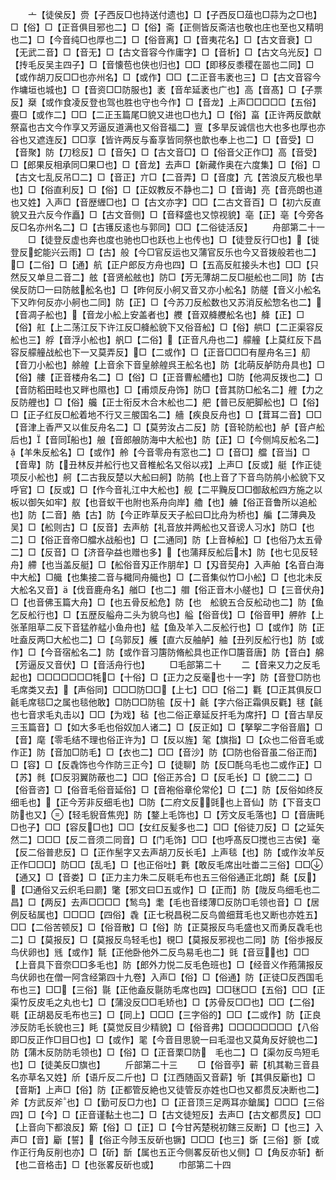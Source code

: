 <!-- { "loadSidebar": true } -->
　　亠【徒侯反】赍【子西反□也持送付遗也】□【子西反□葅也□蒜为之□也】□【俗】□【正音俱目邪也二】□【俗】斋【正侧皆反斋洁也敬也庄也至也又精明也二】□【今音纯□也厚也二】□【俗音离】□【音夷花名】□【古文音衰】□【无武二音】□【音无】□【古文音容今作庸字】□【音析】□【古文乌光反】□【抟毛反吴主四子】□【音懐苞也侠也归也】□□【即移反黍稷在噐也二同】□【或作胡刀反□□也亦州名】□【或作】□□【二正音韦袤也三】□【古文音容今作墉垣也城也】□【音资□□防服也】袤【音牟延袤也广也】高【音髙】□【子票反】椉【或作食凌反登也驾也胜也守也今作】□【音龙】上声□□□□□【五俗】亹□【或作二】□□【二正玉篇尾□貌又进也□也九】□【俗】畗【正许两反歆献祭畗也古文今作享又芳逼反道满也又俗音福二】亶【多旱反诚信也大也多也厚也亦谷也又遮连反】□□享【皆许两反与畜享皆同祭也歆也奉上也二】□【音受】□【音聚】防【刀稔反】□【音矢】□【古文音□】□【俗音父正作□】高【音受】□【郎果反相承同□果□也】□【音龙】去声□【新藏作奥在六度集】□【俗】□【古文七乱反吊□二】□【音正】亣□【二音弄】□【音度】亢【苦浪反亢极也旱也】□【俗直利反】□【俗】□【正奴教反不静也二】□【音诲】亮【音亮朗也道也又姓】入声□【音歴緾□也】□【古文亦字】□□【二古文音百】□【初六反直貌又丑六反今作矗】□【古文音侧】□【音释盛也又惊视貌】亳【正】亳【今旁各反□名亦州名二】□【古镬反逺也与郭同】□□【二俗徒活反】
　　舟部第二十一
　　□【徒登反虚也奔也度也驰也□也跃也上也传也】□【徒登反行□也】【徙登反蛇能兴云雨】□【古】般【今□官反运也又蒲官反乐也今又音拨般若也二】□【二俗】□【通】航【正户郎反方舟也四】□【五高反舡接头木也】□□【只然反又单旦二音二】舷【音贤舩舷也】防□【芳无薄胡二反□艇舩也二同】防【古侯反防□一曰防舷舩名也】□【昨何反小舸又音又亦小舩名】防艖【音义小舩名下又昨何反亦小舸也二同】防【正】□【今苏刀反舩数也又苏消反舩惣名也二】【音凋子舩也】【音龙小舩上安盖者也】艭【音双舽艭舩名也】舽【正】□【俗】舡【上二荡江反下许江反□舽舩貌下又俗音舩】□【俗】舼□【二正渠容反舩也三】艀【音浮小舩也】舤□【二俗】【正音凡舟也二】艨艟【上莫红反下昌容反艨艟战舩也下一又莫弄反】□【二或作】□【正音□□□有屋舟名三】舠【音刀小舩也】艅艎【上音余下音皇艅艎呉王舩名也】防【北萌反舻防舟具也】□【俗】艛【正音楼舟名二】□【俗】□【正音曹舩艚也】□防【他凋反拨也二】□【音防稻田畦也又畔也隰也】□【甫烦反舟饰】防□【音其防□舩名二】艃【力之反防艃也】□【俗】艬【正士衔反木合木舩也二】舥【普已反舥脚舩也】□【俗】□【正子红反□舩着地不行又三艐国名二】艢【疾良反舟也】□【茸耳二音】□□【音津上香严又以隹反舟名二】□【莫劳汝占二反】防【音轮防舩也】舻【音卢舩后也】【音同船也】艆【音郎艆防海中大舩也】防【正】□【今侧鸠反舩名二】【羊朱反舩名】□【或作】舲【今音零舟有窓也二】□【音□】艡【音当】□【音卑】防【丑林反并舩行也又音椎舩名又俗以戎】上声□【反或】艇【作正徒项反小舩也】舸【二古我反楚以大舩曰舸】防鸼【也上音了下音鸟防鸼小舩貌下又呼官】□【反或】□【作今音礼江中大舩也】舰【二平黤反□□御敌舩四方施之以板以御矢如牢】舣【也音蚁干也附也系舟向岸】艪【也】艣【俗正音鲁所以追舩也】防【二音】艁【古】防【今正昨草反天子舩曰□比舟为桥也】艑【二薄典及吴】□【舩则古】□【反音】去声舫【礼音放并两舩也又音谤人习水】防□【也二】□【俗正音帝□艡水战船也】□【二通同】防【上音棹舩】□【也俗乃太五骨二】□【反音】□【济音孕益也赠也多】【也蒲拜反舩后木】防【也七见反轻舟】艜【也当盖反艇】□【舩俗音刄正作朋牟】□【刄音契舟】入声舶【名音白海中大舩】□艥【也集接二音与檝同舟艥也】□【二音集似竹□小舩】□【也北未反大舩名又音】【伐音鹿舟名】艏□【也二】艒【俗正音木小艖也】□【三音伏舟】□【也音佛玉篇大舟】□【也五骨反舩危】防【也　舩貌五合反舩动也二】防【鱼乞反舩行也】□【五歴反艗舟二头为貌乌也】艗【俗音伐】□【俗音甲】舺舴【上张革阻草二反下音猛舴艋小鱼舟也】艋【鱼及羊入二反舩行也】□【或作】防【正吐盍反两□大舩也二】□【乌郭反】艧【直六反舳舻】舳【丑列反舩行也】防【或作】□【今音宿舩名二】防【或作音习篖防脩舩具也正作□篖音唐】防【音白】艊【芳逼反又音伏】□【音活舟行也】
　　□毛部第二十
　　二【音来又力之反毛起也】□□□□□□□牦□【十俗】□【正力之反毫也十一字】防【音登□防也毛席类又去】【声俗同】□□□防□□【上七】□□【俗二】氍【□正其俱反□毹毛席毯□之属也毯他敢】□防□□防毺【反十】毹【字六俗正霜俱反氍】毬【毹也七音求毛丸击以】□□【为戏】毡【也二俗正章延反扞毛为席扞】□【音古旱反三玉篇音】□【如大多毛也俗奴加人诸二】□【反正如】□【拏挐二字俗音眉】□【音】麾【零毛结不理也俗正许为】□【反以旌】毠【旗指】□【众也二俗音毛或作正】防【音加□防毛】□【衣也二】□□【音沙】防【□防也俗音虽二俗正而】□【容】□【反毳饰也今作防三正今】□【徒聊】防【反□酕乌毛也二或作正】□【苏】毵【□反羽翼防蔽也二】□□【俗正苏合】□【反毛长】□【貌二二】□【俗音咨】□【俗音毛俗音延俗】□【音袍俗章伦常伦】□【二】防【反俗如终反细毛也】【正今芳非反细毛也】□防【二府文反毭也上音仙】防【下音支□防也又】【轻毛貎音焦兜】防【鍪上毛饰也】□【芳文反毛落也】□【音唐眊□也子】□□【容反□也】□□【女红反髪多也二】□□【俗徒刀反】□【之延矢然二】□□□【反二音须二同音】□【门毛饰】□□【也呼髙反□搅也三古侯】毫【反二俗普悲反】□【正作髬字又去声胡刀反长毛】上声毯【也】防【或作汝羊反正作□□□】防□□【乱毛】□【也正俗吐】氀【敢反毛席出吐畨二三俗】□□【通又】□【音娄】□【正力主力朱二反毼毛布也五三俗俗通正北朗】氄【反】【□通俗又云织毛曰罽】氅【邪文曰□五或作】□【正而】防【陇反鸟细毛也二昌】□【两反】去声□□□□【鹙鸟】耄【毛也音缕薄□反防□毛领也音】□【居例反毡属也】□□□□【四俗】毳【正七税昌税二反鸟兽细茸毛也又断也亦姓五】□□【二俗苦顿反】□【俗音散】□【俗】防【正莫报反鸟毛盛也又而勇反毳毛也二】□【莫报反】□【莫报反鸟轻毛也】覒□【莫报反邪视也二同】防【俗歩报反鸟伏卵也】毤【或作】毻【正他卧他外二反鸟易毛也二】毭【音豆也】□□【上音具下音奈□□多毛也】防【郎外力悦二反毛色班也】□【经音义作菢蒲报反鸟伏卵也在僧一阿含经第四十九卷】入声□【俗】□【俗通】防【正徒□反西国毛布也三】□□【三俗】毾【正他盍反毾防毛席也四】□□毩□□【五俗】□□【正渠竹反皮毛之丸也七】□【蒲没反□□毛矫也】□【苏骨反□□也】□□【二俗】毼【正胡曷反毛布也三】□【同上】□□□【三字俗的】□□【二或作】防【正良渉反防毛长貌也三】眊【莫觉反目少精貌】□【俗音弗】□□□□□□□□【八俗即□反正作□目□也】□【或作】毣【今音目思貌一曰毛湿也又莫角反好貌也二】防【蒲木反防防毛领也】□【俗】□【正音栗□防　毛也二】□【渠勿反鸟短毛也】□【徒美反□旗也】
　　斤部第二十三
　　□【俗音亭】蕲【机其勒三音县名亦草名又姓】斦【语斤反二斤也】□【江西随函又音薪】斪【其俱反斸也】□【音斯】上声□【俗】防【正都管反絶也又徒管反亦姓也□也又都贯反决断也二】斧【方武反斧也】□【勤可反□力也】□【正音顶三足两耳亦鎗属】□□□【三俗四】□【今】□【正音谨黏土也二】□【古文徒短反】去声□【古文都贯反】□□【上音向下都浪反】簛【俗】□【正】□【今甘芮楚税初鎋三反断】□【也三】入声□【音】斸【誓】【俗正今陟玉反斫也镢】□□□【也三】斲【三俗】斵【或作正行角反削也亦】□【斫】斮【属也五正今侧畧反斫也乂侧】□【角反亦斩】斱【也二音格击】□【也张畧反斫也或】
　　巾部第二十四
